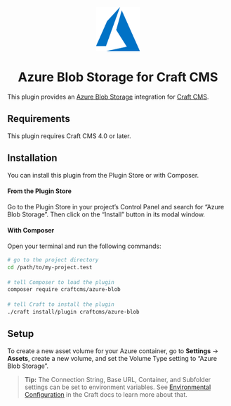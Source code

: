 <p align="center"><img src="./src/icon.svg" width="100" height="100" alt="Azure Blog Storage for Craft CMS icon"></p>

<h1 align="center">Azure Blob Storage for Craft CMS</h1>

This plugin provides an [Azure Blob Storage](https://azure.microsoft.com/en-us/services/storage/blobs/) integration for [Craft CMS](https://craftcms.com/).

## Requirements

This plugin requires Craft CMS 4.0 or later.

## Installation

You can install this plugin from the Plugin Store or with Composer.

#### From the Plugin Store

Go to the Plugin Store in your project’s Control Panel and search for “Azure Blob Storage”. Then click on the “Install” button in its modal window.

#### With Composer

Open your terminal and run the following commands:

```bash
# go to the project directory
cd /path/to/my-project.test

# tell Composer to load the plugin
composer require craftcms/azure-blob

# tell Craft to install the plugin
./craft install/plugin craftcms/azure-blob
```

## Setup

To create a new asset volume for your Azure container, go to **Settings** → **Assets**, create a new volume, and set the Volume Type setting to “Azure Blob Storage”.

> **Tip:** The Connection String, Base URL, Container, and Subfolder settings can be set to environment variables. See [Environmental Configuration](https://docs.craftcms.com/v3/config/environments.html) in the Craft docs to learn more about that.
